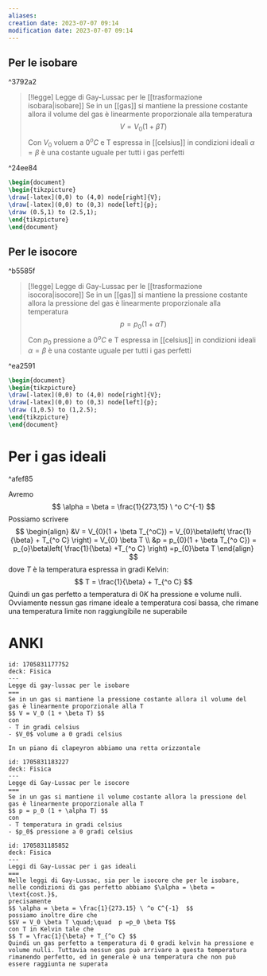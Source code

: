 ```yaml
---
aliases: 
creation date: 2023-07-07 09:14
modification date: 2023-07-07 09:14
---
```



## Per le isobare

^3792a2

>[!legge] Legge di Gay-Lussac per le [[trasformazione isobara|isobare]]
>Se in un [[gas]] si mantiene la pressione costante allora il volume del gas è linearmente proporzionale alla temperatura
>$$ V = V_{0}(1 + \beta T)  $$
>Con $V_{0}$ voluem a $0^o C$ e T espressa in [[celsius]]
>in condizioni ideali $\alpha = \beta$ è una costante uguale per tutti i gas perfetti

^24ee84


```tikz
\begin{document}
\begin{tikzpicture}
\draw[-latex](0,0) to (4,0) node[right]{V};
\draw[-latex](0,0) to (0,3) node[left]{p};
\draw (0.5,1) to (2.5,1);
\end{tikzpicture}
\end{document}
```

## Per le isocore

^b5585f

>[!legge] Legge di Gay-Lussac per le [[trasformazione isocora|isocore]]
>Se in un [[gas]] si mantiene la pressione costante allora la pressione del gas è linearmente proporzionale alla temperatura
>$$ p = p_{0} (1 + \alpha T) $$
>Con $p_{0}$ pressione a $0^o C$ e T espressa in [[celsius]]
>in condizioni ideali $\alpha = \beta$ è una costante uguale per tutti i gas perfetti

^ea2591

```tikz
\begin{document}
\begin{tikzpicture}
\draw[-latex](0,0) to (4,0) node[right]{V};
\draw[-latex](0,0) to (0,3) node[left]{p};
\draw (1,0.5) to (1,2.5);
\end{tikzpicture}
\end{document}
```

# Per i gas ideali

^afef85

Avremo 
$$ \alpha = \beta = \frac{1}{273,15} \ ^o C^{-1} $$
Possiamo scrivere
$$ \begin{align}
&V = V_{0}(1 + \beta T_{^oC}) = V_{0}\beta\left( \frac{1}{\beta} + T_{^o C}  \right) = V_{0} \beta T \\
&p = p_{0}(1 + \beta T_{^o C}) = p_{o}\beta\left( \frac{1}{\beta} +T_{^o C} \right) =p_{0}\beta T
\end{align} $$
dove $T$ è la temperatura espressa in gradi Kelvin:
$$ T = \frac{1}{\beta} + T_{^o C} $$
Quindi un gas perfetto a temperatura di $0 K$ ha pressione e volume nulli. Ovviamente nessun gas rimane ideale a temperatura cosí bassa, che rimane una temperatura limite non raggiungibile ne superabile

# ANKI

```anki
id: 1705831177752
deck: Fisica
---
Legge di gay-lussac per le isobare
===
Se in un gas si mantiene la pressione costante allora il volume del gas è linearmente proporzionale alla T
$$ V = V_0 (1 + \beta T) $$
con
- T in gradi celsius
- $V_0$ volume a 0 gradi celsius

In un piano di clapeyron abbiamo una retta orizzontale
```


```anki
id: 1705831183227
deck: Fisica
---
Legge di Gay-Lussac per le isocore
===
Se in un gas si mantiene il volume costante allora la pressione del gas è linearmente proporzionale alla T
$$ p = p_0 (1 + \alpha T) $$
con 
- T temperatura in gradi celsius
- $p_0$ pressione a 0 gradi celsius
```



```anki
id: 1705831185852
deck: Fisica
---
Leggi di Gay-Lussac per i gas ideali
===
Nelle leggi di Gay-Lussac, sia per le isocore che per le isobare, nelle condizioni di gas perfetto abbiamo $\alpha = \beta = \text{cost.}$,
precisamente
$$ \alpha = \beta = \frac{1}{273.15} \ ^o C^{-1}  $$
possiamo inoltre dire che
$$V = V_0 \beta T \quad;\quad  p =p_0 \beta T$$
con T in Kelvin tale che
$$ T = \frac{1}{\beta} + T_{^o C} $$
Quindi un gas perfetto a temperatura di 0 gradi kelvin ha pressione e volume nulli. Tuttavia nessun gas può arrivare a questa temperatura rimanendo perfetto, ed in generale è una temperatura che non può essere raggiunta ne superata
```
